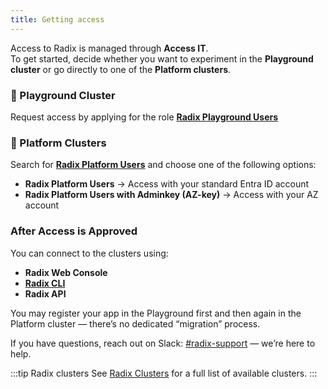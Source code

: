 ```yaml
---
title: Getting access
---
```


Access to Radix is managed through **Access IT**.  
To get started, decide whether you want to experiment in the **Playground cluster** or go directly to one of the **Platform clusters**.  

### :circus_tent: Playground Cluster

Request access by applying for the role [**Radix Playground Users**](https://accessit.equinor.com/Search/Search?term=Radix+Playground+Users+%28OMNIA+RADIX%29)

### :100: Platform Clusters

Search for [**Radix Platform Users**](https://accessit.equinor.com/Search/Search?term=Radix+Platform+Users+%28OMNIA+RADIX%29) and choose one of the following options:  

- **Radix Platform Users** → Access with your standard Entra ID account  
- **Radix Platform Users with Adminkey (AZ-key)** → Access with your AZ account  

### After Access is Approved

You can connect to the clusters using:  
- **Radix Web Console**  
- [**Radix CLI**](../../docs/topic-radix-cli/)  
- **Radix API**  

You may register your app in the Playground first and then again in the Platform cluster — there’s no dedicated “migration” process.  

If you have questions, reach out on Slack: [#radix-support](https://equinor.slack.com/messages/CBKM6N2JY) — we’re here to help.  

:::tip Radix clusters
See [Radix Clusters](../radix-clusters/) for a full list of available clusters.
:::